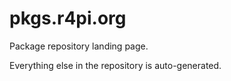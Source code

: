 # pkgs.r4pi.org

Package repository landing page.

Everything else in the repository is auto-generated.

